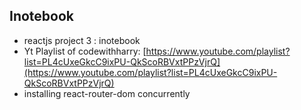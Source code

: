 ## Inotebook
- reactjs project 3 : inotebook
- Yt Playlist of codewithharry: [https://www.youtube.com/playlist?list=PL4cUxeGkcC9ixPU-QkScoRBVxtPPzVjrQ](https://www.youtube.com/playlist?list=PL4cUxeGkcC9ixPU-QkScoRBVxtPPzVjrQ)
- installing react-router-dom concurrently